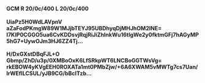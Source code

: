 #### GCM R 20/0c/400 L 20/0c/400
**UiaPz5H0WdLAVpnV**<br/>**aZaFodPKmgW89W1MJjbTEYJ95UBDhyqDjMHJhOM2lNE=**<br/>**I7KIP0CGGO5ua6CvKDDsvjRqjRiJiZhlnkWu16tlgWe2y0fktmGFj7hAGyMP5hG7+UywOJm3HJ6ZZ4Tj...**<br/><br/>
**H/DxGXstDBqFJL+O**<br/>**Gbmp/ZhD/u3p/0XMBoOxK6LfSRkpWT6LNCBoGGTWsVg=**<br/>**rkEBOW4yKVgEEH0ROXATa1mt0PMbZjw/+6A6XWAM5vMWTg7cs7Uan/lrWEflLCSUL/yJB9CG/bBcITzb...**
